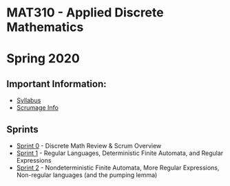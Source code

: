 # MAT310 - Applied Discrete Mathematics
# Spring 2020

## Important Information:
* [Syllabus](./syllabus.md)
* [Scrumage Info](./scrumage.md)

## Sprints
* [Sprint 0](./sprint0/sprint0.md) - Discrete Math Review & Scrum Overview
* [Sprint 1](./sprint1/sprint1.md) - Regular Languages, Deterministic Finite Automata, and Regular Expressions
* [Sprint 2](./sprint2/sprint2.md) - Nondeterministic Finite Automata, More Regular Expressions, Non-regular languages (and the pumping lemma)

